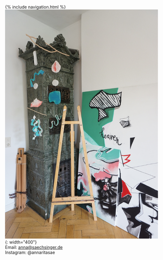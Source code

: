 {% include navigation.html %}  
![Image contact](/images/contact.JPG){: width="400"}   
Email: anna@saechsinger.de  
Instagram: @annaritasae